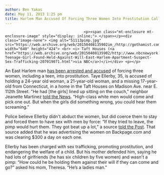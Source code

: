 ```yaml
---
author: Ben Yakas
date: May 11, 2013 1:25 pm
title: Harlem Man Accused Of Forcing Three Women Into Prostitution Called "Ladies Man" By Mom
---
```


	
										<p><span class="mt-enclosure mt-enclosure-image" style="display: inline;"> </span></p><div class="image-none"> <img alt="51113pimp.jpg" src="https://web.archive.org/web/20150408135902im_/http://gothamist.com/attachments/byakas/51113pimp.jpg" width="640" height="424"> <br> <i> Taft Houses (<a href="https://web.archive.org/web/20150408135902/http://www.nbcnewyork.com/news/local/Missing-Teenage-Girl-Found-Held-Against-Will-East-Harlem-Apartment-Suspect-Sex-Trafficking-207019071.html">via NBC</a>)</i></div> <p></p>

<p>An East Harlem man <a href="https://web.archive.org/web/20150408135902/http://www.nbcnewyork.com/news/local/Missing-Teenage-Girl-Found-Held-Against-Will-East-Harlem-Apartment-Suspect-Sex-Trafficking-207019071.html">has been arrested and accused</a> of forcing three women, including a teen, into prostitution. Taye Ellerby, 35, is accused of holding a 24-year old woman, a 21-year-old woman, and a missing 17-year-old from Connecticut, in a home in the Taft Houses on Madison Ave. near E. 112th Street. &quot;He had [the girls] lined up sitting on the couch,&quot; neighbor Jeanette Martinez <a href="https://web.archive.org/web/20150408135902/http://www.nydailynews.com/new-york/east-harlem-man-forces-women-17-year-old-girl-sex-trade-article-1.1341179">told the News</a>. &#x201C;High-class white men would come and pick one out. But when the girls did something wrong, you could hear them screaming.&#x201D; </p>

<p>Police believe Ellerby didn&apos;t abduct the women, but did coerce them to stay and forced them to have sex with men by force: &#x201C;If they tried to leave, the pimp would hurt them. They got beat up a lot,&#x201D; a source <a href="https://web.archive.org/web/20150408135902/http://www.nypost.com/p/news/local/manhattan/brute_busted_as_harlem_pimp_OHmUSl2pLXvxvDcONf2xmM?utm_medium=rss&amp;utm_content=Manhattan">told the Post</a>. That source added that he was advertising the women on Backpage.com and was clearing $300 a day on each one. </p>

<p>Ellerby has been charged with sex trafficking, promoting prostitution, and endangering the welfare of a child. But his mother defended him, saying he had lots of girlfriends (he has six children by five women) and wasn&apos;t a pimp: &#x201C;How could he be holding them against their will if they can come and go?&#x201D; asked his mom, Theresa. &#x201C;He&#x2019;s a ladies man.&quot;</p>					
										
									
				